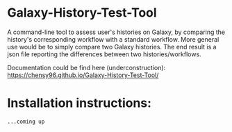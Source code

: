 # Galaxy-History-Test-Tool

A command-line tool to assess user's histories on Galaxy, by comparing the history's corresponding workflow with a standard workflow. 
More general use would be to simply compare two Galaxy histories.
The end result is a json file reporting the differences between two histories/workflows.

Documentation could be find here (underconstruction): https://chensy96.github.io/Galaxy-History-Test-Tool/

#  Installation instructions:
    ...coming up
